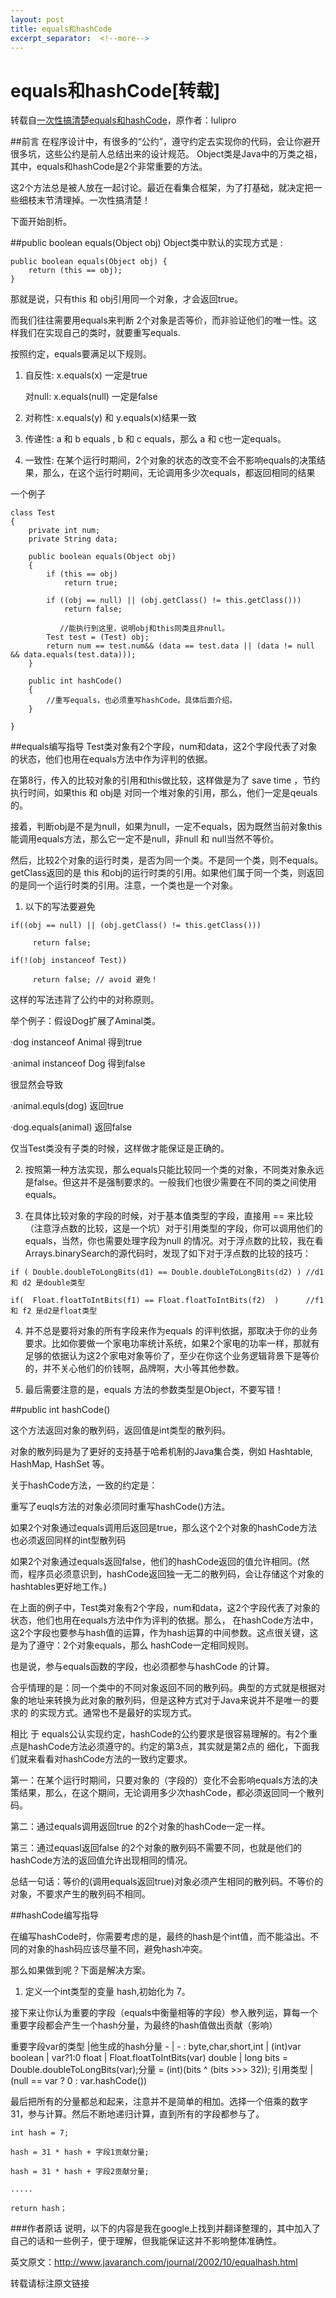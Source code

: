 ```yaml
---
layout: post
title: equals和hashCode
excerpt_separator:  <!--more-->
---
```


# equals和hashCode[转载]
转载自[一次性搞清楚equals和hashCode](https://www.cnblogs.com/lulipro/p/5628750.html)，原作者：lulipro

##前言
在程序设计中，有很多的“公约”，遵守约定去实现你的代码，会让你避开很多坑，这些公约是前人总结出来的设计规范。
Object类是Java中的万类之祖，其中，equals和hashCode是2个非常重要的方法。

这2个方法总是被人放在一起讨论。最近在看集合框架，为了打基础，就决定把一些细枝末节清理掉。一次性搞清楚！

下面开始剖析。

##public boolean equals(Object obj)
Object类中默认的实现方式是  : 
```
public boolean equals(Object obj) {
    return (this == obj);
}
```
那就是说，只有this 和 obj引用同一个对象，才会返回true。

而我们往往需要用equals来判断 2个对象是否等价，而非验证他们的唯一性。这样我们在实现自己的类时，就要重写equals.

按照约定，equals要满足以下规则。

1. 自反性:  x.equals(x) 一定是true

    对null:  x.equals(null) 一定是false

2. 对称性:  x.equals(y)  和  y.equals(x)结果一致

3. 传递性:  a 和 b equals , b 和 c  equals，那么 a 和 c也一定equals。

4. 一致性:  在某个运行时期间，2个对象的状态的改变不会不影响equals的决策结果，那么，在这个运行时期间，无论调用多少次equals，都返回相同的结果

一个例子
```
class Test
{
    private int num;
    private String data;

    public boolean equals(Object obj)
    {
        if (this == obj)
            return true;

        if ((obj == null) || (obj.getClass() != this.getClass()))
            return false;

           //能执行到这里，说明obj和this同类且非null。
        Test test = (Test) obj;
        return num == test.num&& (data == test.data || (data != null && data.equals(test.data)));
    }

    public int hashCode()
    {
        //重写equals，也必须重写hashCode。具体后面介绍。
    }

}
```

##equals编写指导
Test类对象有2个字段，num和data，这2个字段代表了对象的状态，他们也用在equals方法中作为评判的依据。

在第8行，传入的比较对象的引用和this做比较，这样做是为了 save time ，节约执行时间，如果this 和 obj是 对同一个堆对象的引用，那么，他们一定是qeuals 的。

接着，判断obj是不是为null，如果为null，一定不equals，因为既然当前对象this能调用equals方法，那么它一定不是null，非null 和 null当然不等价。

然后，比较2个对象的运行时类，是否为同一个类。不是同一个类，则不equals。getClass返回的是 this 和obj的运行时类的引用。如果他们属于同一个类，则返回的是同一个运行时类的引用。注意，一个类也是一个对象。

1. 以下的写法要避免
```
if((obj == null) || (obj.getClass() != this.getClass())) 
   
     return false;
     
if(!(obj instanceof Test)) 
    
     return false; // avoid 避免！
```
这样的写法违背了公约中的对称原则。

举个例子：假设Dog扩展了Aminal类。

·dog instanceof Animal      得到true

·animal instanceof Dog      得到false

很显然会导致

·animal.equls(dog) 返回true

·dog.equals(animal) 返回false

仅当Test类没有子类的时候，这样做才能保证是正确的。

2. 按照第一种方法实现，那么equals只能比较同一个类的对象，不同类对象永远是false。但这并不是强制要求的。一般我们也很少需要在不同的类之间使用equals。

3. 在具体比较对象的字段的时候，对于基本值类型的字段，直接用 == 来比较（注意浮点数的比较，这是一个坑）对于引用类型的字段，你可以调用他们的equals，当然，你也需要处理字段为null 的情况。对于浮点数的比较，我在看Arrays.binarySearch的源代码时，发现了如下对于浮点数的比较的技巧：

```
if ( Double.doubleToLongBits(d1) == Double.doubleToLongBits(d2) ) //d1 和 d2 是double类型

if(  Float.floatToIntBits(f1) == Float.floatToIntBits(f2)  )      //f1 和 f2 是d2是float类型
```

4. 并不总是要将对象的所有字段来作为equals 的评判依据，那取决于你的业务要求。比如你要做一个家电功率统计系统，如果2个家电的功率一样，那就有足够的依据认为这2个家电对象等价了，至少在你这个业务逻辑背景下是等价的，并不关心他们的价钱啊，品牌啊，大小等其他参数。

5. 最后需要注意的是，equals 方法的参数类型是Object，不要写错！

##public int hashCode()

这个方法返回对象的散列码，返回值是int类型的散列码。

对象的散列码是为了更好的支持基于哈希机制的Java集合类，例如 Hashtable, HashMap, HashSet 等。

关于hashCode方法，一致的约定是：

重写了euqls方法的对象必须同时重写hashCode()方法。

如果2个对象通过equals调用后返回是true，那么这个2个对象的hashCode方法也必须返回同样的int型散列码

如果2个对象通过equals返回false，他们的hashCode返回的值允许相同。(然而，程序员必须意识到，hashCode返回独一无二的散列码，会让存储这个对象的hashtables更好地工作。)

在上面的例子中，Test类对象有2个字段，num和data，这2个字段代表了对象的状态，他们也用在equals方法中作为评判的依据。那么， 在hashCode方法中，这2个字段也要参与hash值的运算，作为hash运算的中间参数。这点很关键，这是为了遵守：2个对象equals，那么 hashCode一定相同规则。

也是说，参与equals函数的字段，也必须都参与hashCode 的计算。

合乎情理的是：同一个类中的不同对象返回不同的散列码。典型的方式就是根据对象的地址来转换为此对象的散列码，但是这种方式对于Java来说并不是唯一的要求的
的实现方式。通常也不是最好的实现方式。

相比 于 equals公认实现约定，hashCode的公约要求是很容易理解的。有2个重点是hashCode方法必须遵守的。约定的第3点，其实就是第2点的
细化，下面我们就来看看对hashCode方法的一致约定要求。

第一：在某个运行时期间，只要对象的（字段的）变化不会影响equals方法的决策结果，那么，在这个期间，无论调用多少次hashCode，都必须返回同一个散列码。

第二：通过equals调用返回true 的2个对象的hashCode一定一样。

第三：通过equasl返回false 的2个对象的散列码不需要不同，也就是他们的hashCode方法的返回值允许出现相同的情况。

总结一句话：等价的(调用equals返回true)对象必须产生相同的散列码。不等价的对象，不要求产生的散列码不相同。

##hashCode编写指导

在编写hashCode时，你需要考虑的是，最终的hash是个int值，而不能溢出。不同的对象的hash码应该尽量不同，避免hash冲突。

那么如果做到呢？下面是解决方案。

1. 定义一个int类型的变量 hash,初始化为 7。

接下来让你认为重要的字段（equals中衡量相等的字段）参入散列运，算每一个重要字段都会产生一个hash分量，为最终的hash值做出贡献（影响）

重要字段var的类型      |他生成的hash分量
             -         |   -            : 
byte,char,short,int    | (int)var
boolean                | var?1:0
float                  | Float.floatToIntBits(var)
double                 | long bits = Double.doubleToLongBits(var);分量 = (int)(bits ^ (bits >>> 32));
引用类型               | (null == var ? 0 : var.hashCode())

最后把所有的分量都总和起来，注意并不是简单的相加。选择一个倍乘的数字31，参与计算。然后不断地递归计算，直到所有的字段都参与了。
```
int hash = 7;

hash = 31 * hash + 字段1贡献分量;

hash = 31 * hash + 字段2贡献分量;

.....

return hash；
```

###作者原话
说明，以下的内容是我在google上找到并翻译整理的，其中加入了自己的话和一些例子，便于理解，但我能保证这并不影响整体准确性。

英文原文：http://www.javaranch.com/journal/2002/10/equalhash.html

转载请标注原文链接
